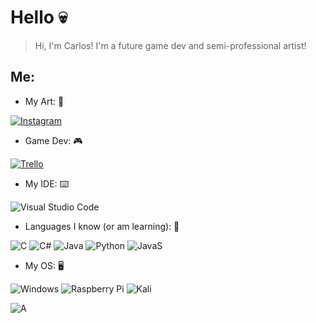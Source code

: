 # Hello 💀

> Hi, I'm Carlos! I'm a future game dev and semi-professional artist! 

## Me:

- My Art: 🎨 

[![Instagram](https://img.shields.io/badge/LordShadow505-%23E4405F.svg?style=for-the-badge&logo=Instagram&logoColor=white)](https://www.instagram.com/lordshadow505)

- Game Dev: 🎮

[![Trello](https://img.shields.io/badge/Trello-%23026AA7.svg?style=for-the-badge&logo=Trello&logoColor=white)](https://trello.com/b/Su9zJKXx/midnight-fighters)

- My IDE: ⌨️

![Visual Studio Code](https://img.shields.io/badge/Visual%20Studio%20Code-0078d7.svg?style=for-the-badge&logo=visual-studio-code&logoColor=white)

- Languages I know (or am learning): 📃

![C](https://img.shields.io/badge/C-00599C?style=for-the-badge&logo=c&logoColor=white)
![C#](https://img.shields.io/badge/C%23-239120?style=for-the-badge&logo=c-sharp&logoColor=white)
![Java](https://img.shields.io/badge/Java-ED8B00?style=for-the-badge&logo=java&logoColor=white)
![Python](https://img.shields.io/badge/Python-14354C?style=for-the-badge&logo=python&logoColor=white)
![JavaS](https://img.shields.io/badge/JavaScript-F7DF1E?style=for-the-badge&logo=javascript&logoColor=black)

- My OS: 🖥️

![Windows](https://img.shields.io/badge/Windows-0078D6?style=for-the-badge&logo=windows&logoColor=white)
![Raspberry Pi](https://img.shields.io/badge/-RaspberryPi-C51A4A?style=for-the-badge&logo=Raspberry-Pi)
![Kali](https://img.shields.io/badge/Kali-268BEE?style=for-the-badge&logo=kalilinux&logoColor=white)



![A](http://ForTheBadge.com/images/badges/built-with-love.svg)
